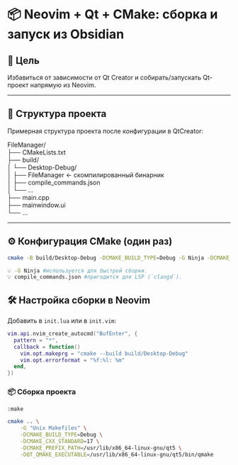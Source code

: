 # 📦 Neovim + Qt + CMake: сборка и запуск из Obsidian

## 🧩 Цель

Избавиться от зависимости от Qt Creator и собирать/запускать Qt-проект напрямую из Neovim.

---

## 📁 Структура проекта

Примерная структура проекта после конфигурации в QtCreator:

FileManager/  
├── CMakeLists.txt  
├── build/  
│ └── Desktop-Debug/  
│ ├── FileManager ← скомпилированный бинарник  
│ ├── compile_commands.json  
│ └── ...  
├── main.cpp  
├── mainwindow.ui  
└── ...

---

## ⚙️ Конфигурация CMake (один раз)

```bash
cmake -B build/Desktop-Debug -DCMAKE_BUILD_TYPE=Debug -G Ninja -DCMAKE_EXPORT_COMPILE_COMMANDS=ON

💡 -G Ninja #используется для быстрой сборки.  
💡 compile_commands.json #пригодится для LSP (`clangd`).
```

## 🛠 Настройка сборки в Neovim

Добавить в `init.lua` или в `init.vim`:

```lua
vim.api.nvim_create_autocmd("BufEnter", {
  pattern = "*",
  callback = function()
    vim.opt.makeprg = "cmake --build build/Desktop-Debug"
    vim.opt.errorformat = "%f:%l: %m"
  end,
})
```

### 📦 Сборка проекта

```nvim
:make
```



```bash
cmake .. \
    -G "Unix Makefiles" \
    -DCMAKE_BUILD_TYPE=Debug \
    -DCMAKE_CXX_STANDARD=17 \
    -DCMAKE_PREFIX_PATH=/usr/lib/x86_64-linux-gnu/qt5 \
    -DQT_QMAKE_EXECUTABLE=/usr/lib/x86_64-linux-gnu/qt5/bin/qmake
```
